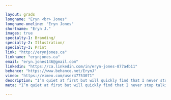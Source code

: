```yaml
---

layout: grads
longname: "Eryn <br> Jones"
longname-oneline: "Eryn Jones"
shortname: "Eryn J."
images: true
specialty-1: Branding/
specialty-2: Illustration/
specialty-3: Print
link: "http://erynjones.ca"
linkname: "erynjones.ca"
email: "eryn.jones146@gmail.com"
linkedin: "https://ca.linkedin.com/in/eryn-jones-877a4b11"
behance: "https://www.behance.net/ErynJ"
vimeo: "https://vimeo.com/user47753071"
description: "I’m quiet at first but will quickly find that I never stop talking. I love to express myself creatively. You’ll always find me on a laptop, behind the camera, painting/sketching away. That’s me & I love design!"
meta: "I’m quiet at first but will quickly find that I never stop talking. I love to express myself creatively. You’ll always find me on a laptop, behind the camera, painting/sketching away. That’s me & I love design!"

---
```

